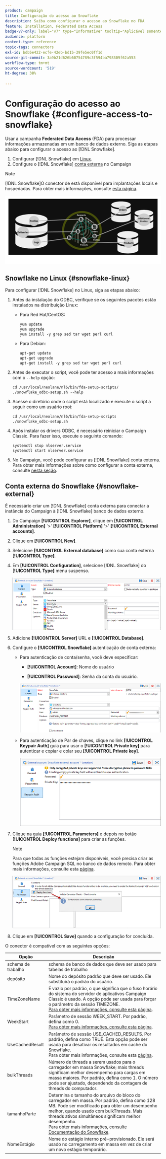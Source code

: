 ```yaml
---
product: campaign
title: Configuração do acesso ao Snowflake
description: Saiba como configurar o acesso ao Snowflake no FDA
feature: Installation, Federated Data Access
badge-v7-only: label="v7" type="Informative" tooltip="Aplicável somente ao Campaign Classic v7"
audience: platform
content-type: reference
topic-tags: connectors
exl-id: bdb5e422-ecfe-42eb-bd15-39fe5ec0ff1d
source-git-commit: 3a9b21d626b60754789c3f594ba798309f62a553
workflow-type: tm+mt
source-wordcount: '519'
ht-degree: 38%

---
```


# Configuração do acesso ao Snowflake {#configure-access-to-snowflake}



Usar a campanha **Federated Data Access** (FDA) para processar informações armazenadas em um banco de dados externo. Siga as etapas abaixo para configurar o acesso ao [!DNL Snowflake].

1. Configurar [!DNL Snowflake] em [Linux](#snowflake-linux).
1. Configure o [!DNL Snowflake] [conta externa](#snowflake-external) no Campaign

>[!NOTE]
>
>[!DNL Snowflake]O conector de está disponível para implantações locais e hospedadas. Para obter mais informações, consulte [esta página](../../installation/using/capability-matrix.md).

![](assets/snowflake_3.png)

## Snowflake no Linux {#snowflake-linux}

Para configurar [!DNL Snowflake] no Linux, siga as etapas abaixo:

1. Antes da instalação do ODBC, verifique se os seguintes pacotes estão instalados na distribuição Linux:

   * Para Red Hat/CentOS:

     ```
     yum update
     yum upgrade
     yum install -y grep sed tar wget perl curl
     ```

   * Para Debian:

     ```
     apt-get update
     apt-get upgrade
     apt-get install -y grep sed tar wget perl curl
     ```

1. Antes de executar o script, você pode ter acesso a mais informações com o `--help` opção:

   ```
   cd /usr/local/neolane/nl6/bin/fda-setup-scripts/
   ./snowflake_odbc-setup.sh --help
   ```

1. Acesse o diretório onde o script está localizado e execute o script a seguir como um usuário root:

   ```
   cd /usr/local/neolane/nl6/bin/fda-setup-scripts
   ./snowflake_odbc-setup.sh
   ```

1. Após instalar os drivers ODBC, é necessário reiniciar o Campaign Classic. Para fazer isso, execute o seguinte comando:

   ```
   systemctl stop nlserver.service
   systemctl start nlserver.service
   ```

1. No Campaign, você pode configurar as [!DNL Snowflake] conta externa. Para obter mais informações sobre como configurar a conta externa, consulte [nesta seção](#snowflake-external).

## Conta externa do Snowflake {#snowflake-external}

É necessário criar um [!DNL Snowflake] conta externa para conectar a instância do Campaign à [!DNL Snowflake] banco de dados externo.

1. Do Campaign **[!UICONTROL Explorer]**, clique em **[!UICONTROL Administration]** &#39;>&#39; **[!UICONTROL Platform]** &#39;>&#39; **[!UICONTROL External accounts]**.

1. Clique em **[!UICONTROL New]**.

1. Selecione **[!UICONTROL External database]** como sua conta externa **[!UICONTROL Type]**.

1. Em **[!UICONTROL Configuration]**, selecione [!DNL Snowflake] do **[!UICONTROL Type]** menu suspenso.

   ![](assets/snowflake_5.png)

1. Adicione **[!UICONTROL Server]** URL e **[!UICONTROL Database]**.

1. Configure o **[!UICONTROL Snowflake]** autenticação de conta externa:

   * Para autenticação de conta/senha, você deve especificar:

      * **[!UICONTROL Account]**: Nome do usuário

      * **[!UICONTROL Password]**: Senha da conta do usuário.

     ![](assets/snowflake.png)

   * Para autenticação de Par de chaves, clique no link **[!UICONTROL Keypair Auth]** guia para usar o **[!UICONTROL Private key]** para autenticar e copiar e colar seu **[!UICONTROL Private key]**.

     ![](assets/snowflake_4.png)

1. Clique na guia **[!UICONTROL Parameters]** e depois no botão **[!UICONTROL Deploy functions]** para criar as funções.

   >[!NOTE]
   >
   >Para que todas as funções estejam disponíveis, você precisa criar as funções Adobe Campaign SQL no banco de dados remoto. Para obter mais informações, consulte esta [página](../../configuration/using/adding-additional-sql-functions.md).

   ![](assets/snowflake_2.png)

1. Clique em **[!UICONTROL Save]** quando a configuração for concluída.

O conector é compatível com as seguintes opções:

| Opção | Descrição |
|---|---|
| schema de trabalho | schema de banco de dados que deve ser usado para tabelas de trabalho |
| depósito | Nome do depósito padrão que deve ser usado. Ele substituirá o padrão do usuário. |
| TimeZoneName | É vazio por padrão, o que significa que o fuso horário do sistema do servidor de aplicativos Campaign Classic é usado. A opção pode ser usada para forçar o parâmetro da sessão TIMEZONE. <br>[Para obter mais informações, consulte esta página](https://docs.snowflake.net/manuals/sql-reference/parameters.html#timezone). |
| WeekStart | Parâmetro de sessão WEEK_START. Por padrão, defina como 0. <br>[Para obter mais informações, consulte esta página](https://docs.snowflake.com/br/sql-reference/parameters.html#week-start). |
| UseCachedResult | Parâmetro de sessão USE_CACHED_RESULTS. Por padrão, defina como TRUE. Esta opção pode ser usada para desativar os resultados em cache do Snowflake. <br>Para obter mais informações, consulte esta [página](https://docs.snowflake.net/manuals/user-guide/querying-persisted-results.html). |
| bulkThreads | Número de threads a serem usados para o carregador em massa Snowflake; mais threads significam melhor desempenho para cargas em massa maiores. Por padrão, defina como 1. O número pode ser ajustado, dependendo da contagem de threads do computador. |
| tamanhoParte | Determina o tamanho do arquivo do bloco do carregador em massa. Por padrão, defina como 128 MB. Pode ser modificado para obter um desempenho melhor, quando usado com bulkThreads. Mais threads ativos simultâneos significam melhor desempenho. <br>Para obter mais informações, consulte [Documentação do Snowflake](https://docs.snowflake.net/manuals/sql-reference/sql/put.html). |
| NomeEstágio | Nome do estágio interno pré-provisionado. Ele será usado no carregamento em massa em vez de criar um novo estágio temporário. |
